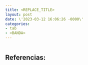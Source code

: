```yaml
---
title: <REPLACE_TITLE>
layout: post
date: \'2023-03-12 16:06:26 -0000\'
categories:
- tab
- <BANDA>
---
```


~~~
~~~

Referencias:
- 
